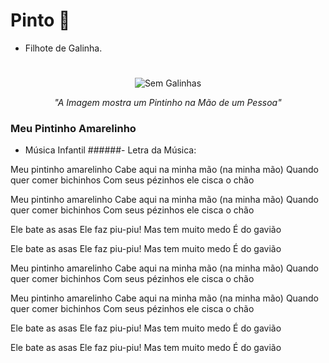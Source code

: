 # Pinto :baby_chick:

- Filhote de Galinha.
#

<div style="text-align: center;">
  <img src="imagens/pinto.jpg" alt="Sem Galinhas">
  <p><em>"A Imagem mostra um Pintinho na Mão de um Pessoa"</em></p>
</div>

### Meu Pintinho Amarelinho
- Música Infantil
######- Letra da Música:

Meu pintinho amarelinho
Cabe aqui na minha mão (na minha mão)
Quando quer comer bichinhos
Com seus pézinhos ele cisca o chão

Meu pintinho amarelinho
Cabe aqui na minha mão (na minha mão)
Quando quer comer bichinhos
Com seus pézinhos ele cisca o chão

Ele bate as asas
Ele faz piu-piu!
Mas tem muito medo
É do gavião

Ele bate as asas
Ele faz piu-piu!
Mas tem muito medo
É do gavião

Meu pintinho amarelinho
Cabe aqui na minha mão (na minha mão)
Quando quer comer bichinhos
Com seus pézinhos ele cisca o chão

Meu pintinho amarelinho
Cabe aqui na minha mão (na minha mão)
Quando quer comer bichinhos
Com seus pézinhos ele cisca o chão

Ele bate as asas
Ele faz piu-piu!
Mas tem muito medo
É do gavião

Ele bate as asas
Ele faz piu-piu!
Mas tem muito medo
É do gavião